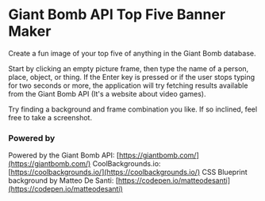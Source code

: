 # Giant Bomb API Top Five Banner Maker

Create a fun image of your top five of anything in the Giant Bomb database.
 
Start by clicking an empty picture frame, then type the name of a person, place, object, or thing. If the Enter key is pressed or if the user stops typing for two seconds or more, the application will try fetching results available from the Giant Bomb API (It's a website about video games).

Try finding a background and frame combination you like. If so inclined, feel free to take a screenshot.

### Powered by

Powered by the Giant Bomb API: [https://giantbomb.com/](https://giantbomb.com/)
CoolBackgrounds.io: [https://coolbackgrounds.io/](https://coolbackgrounds.io/)
CSS Blueprint background by Matteo De Santi: [https://codepen.io/matteodesanti](https://codepen.io/matteodesanti)


